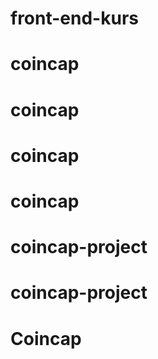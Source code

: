 # front-end-kurs
# coincap
# coincap
# coincap
# coincap
# coincap-project
# coincap-project
# Coincap
